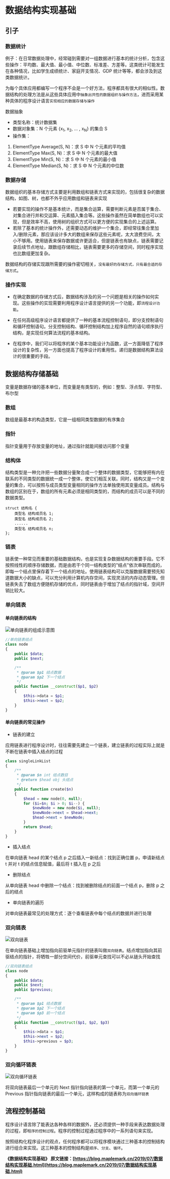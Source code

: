# 数据结构实现基础

## 引子

### 数据统计

例子：在日常数据处理中，经常碰到需要对一组数据进行基本的统计分析，包含这些操作：平均数、最大值、最小值、中位数、标准差、方差等。这类统计可能发生在各种情况，比如学生成绩统计、家庭开支情况、GDP 统计等等，都会涉及到这类数据统计。

为每个具体应用都编写一个程序不会是一个好方法，程序都具有很大的相似性。数据结构的处理方法是从这些具体应用中`抽象出共性的数据组织与操作方法`，进而采用某种具体的程序设计语言`实现相应的数据存储与操作`

数据抽象

- 类型名称：统计数据集
- 数据对象集：N 个元素 {x<sub>1</sub>, x<sub>2</sub>, ... , x<sub>N</sub>} 的集合 S
- 操作集：

1. ElementType Average(S, N)：求 S 中 N 个元素的平均值
2. ElementType Max(S, N)：求 S 中 N 个元素的最大值
3. ElementType Min(S, N)：求 S 中 N 个元素的最小值
4. ElementType Median(S, N)：求 S 中 N 个元素的中位数

### 数据存储

数据组织的基本存储方式主要是利用数组和链表方式来实现的，包括很复杂的数据结构，如图、树，也都不外乎应用数组和链表来实现

- 若要实现的操作不是基本统计，而是集合运算，需要判断元素是否属于集合、对集合进行并和交运算、元素插入集合等。这些操作虽然在简单数组也可以实现，但是效率不高，使用树的组织方式可以更方便的实现集合的上述运算。
- 若除了基本的统计操作外，还需要动态的维护一个集合，即经常往集合里加入/删除元素，那应该设计多大的数组来保存这些元素呢，太大浪费空间，太小不够用。使用链表来保存数据或许更适合，但是链表也有缺点，链表需要记录后续节点地址，跟数组存储相比，链表需要更多的存储空间，同时程序实现也比数组更加复杂。

数据结构的存储实现跟所需要的操作密切相关，`没有最好的存储方式，只有最合适的存储方式`。

### 操作实现

- 在确定数据的存储方式后，数据结构涉及的另一个问题是相关的操作如何实现。这些操作的实现需要利用程序设计语言提供的另一个功能，即`流程设计功能`。

- 在任何高级程序设计语言都提供了一种的基本流程控制语句，即分支控制语句和循环控制语句。分支控制结构、循环控制结构加上程序自然的语句顺序执行结构，是实现任何算法流程的基本结构。

- 在程序中，我们可以将程序的某个基本功能设计为函数，这一方面降低了程序设计的复杂性，另一方面也提高了程序设计的重用性。递归是数据结构算法设计的很重要的手段。

## 数据结构存储基础

变量是数据存储的基本单位，而变量是有类型的，例如：整型、浮点型、字符型、布尔型

### 数组

数组是最基本的构造类型，它是一组相同类型数据的有序集合

### 指针

指针变量用于存放变量的地址，通过指针就能间接访问那个变量

### 结构体

结构类型是一种允许把一些数据分量聚合成一个整体的数据类型，它能够把有内在联系的不同类型的数据统一成一个整体，使它们相互关联。同时，结构又是一个变量的集合，可以按照与成员类型变量相同的操作方法单独使用其变量成员。结构与数组的区别在于，数组的所有元素必须是相同类型的，而结构的成员可以是不同的数据类型。

```text
struct 结构名 {
	类型名 结构成员名 1;
	类型名 结构成员名 2;
	......
	类型名 结构成员名 n;
};
```

### 链表

链表使一种常见而重要的基础数据结构，也是实现复杂数据结构的重要手段。它不按照线性的顺序存储数据，而是由若干个同一结构类型的"结点"依次串联而成的，即每一个结点里保存着下一个结点的地址。使用链表结构可以克服数据需要预先知道数据大小的缺点，可以充分利用计算机内存空间，实现灵活的内存动态管理。但链表失去了数组方便随机存储的优点，同时链表由于增加了结点的指针域，空间开销比较大。

### 单向链表

#### 单向链表的结构

![单向链表的组成示意图](./assets/DSA-single-link.png)

```php
//单向链表结点
class node
{
	public $data;
	public $next;

	/**
	 * @param $p1 结点数据
	 * @param $p2 下一个结点
	 */
	public function __construct($p1, $p2)
	{
		$this->data = $p1;
		$this->next = $p2;
	}
}
```

#### 单向链表的常见操作

- 链表的建立

应用链表进行程序设计时，往往需要先建立一个链表，建立链表的过程实际上就是不断在链表中插入结点的过程

```php
class singleLinkList
{
	/**
	 * @param $n int 结点数目
	 * @return $head obj 头结点
	 */
	public function create($n)
	{
		$head = new node(0, null);
		for ($i=$n; $i > 0; $i--) {
			$newNode = new node($i, null);
			$newNode->next = $head->next;
			$head->next = $newNode;
		}
		return $head;
	}
}
```

- 插入结点

在单向链表 head 的某个结点 p 之后插入一新结点：找到正确位置 p，申请新结点 t 并对 t 的结点信息赋值，最后将 t 插入在 p 之后

- 删除结点

从单向链表 head 中删除一个结点：找到被删除结点的前面一个结点 p，删除 p 之后的结点

- 单向链表的遍历

对单向链表最常见的处理方式：逐个查看链表中每个结点的数据并进行处理

### 双向链表

![双向链表](./assets/DSA-double-link.png)

在单向链表基础上增加指向前驱单元指针的链表叫做`双向链表`。结点增加指向其前驱结点的指针，将牺牲一部分空间代价，前驱单元查找可以不必从链头开始查找

```php
//双向链表结点
class node
{
	public $data;
	public $next;
	public $previous;

	/**
	 * @param $p1 结点数据
	 * @param $p2 下一个结点
	 * @param $p3 前一个结点
	 */
	public function __construct($p1, $p2, $p3)
	{
		$this->data = $p1;
		$this->next = $p2;
		$this->previous = $p3;
	}
}
```

### 双向循环链表

![双向循环链表](./assets/DSA-double-link2.png)

将双向链表最后一个单元的 Next 指针指向链表的第一个单元，而第一个单元的 Previous 指针指向链表的最后一个单元，这样构成的链表称为`双向循环链表`

## 流程控制基础

程序设计语言除了能表达各种各样的数据外，还必须提供一种手段来表达数据处理的过程，即`程序的控制过程`。程序的控制过程通过程序中的一系列语句来实现。

按照结构化程序设计的观点，任何程序都可以将程序模块通过三种基本的控制结构进行组合来实现。这三种基本的控制结构是`顺序`、`分支`、`循环`。

**《数据结构实现基础》 原文链接：[https://blog.maplemark.cn/2019/07/数据结构实现基础.html](https://blog.maplemark.cn/2019/07/数据结构实现基础.html)**
